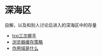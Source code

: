 # 深海区
自解，以及和别人讨论后进入的深海区中的存量

* [tcp三次握手](./../base/tcp.md)
* [浏览器缓存策略](./../base/cache.md)
* [作用域是什么](./../base/scope.md)
